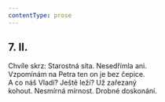 ```yaml
---
contentType: prose
---
```


## 7\. II.

Chvíle skrz: Starostná síta. Nesedřímla ani.  
Vzpomínám na Petra ten on je bez čepice.  
A co náš Vladí? Ještě leží? Už zařezaný  
kohout. Nesmírná mírnost. Drobné doskonání.
